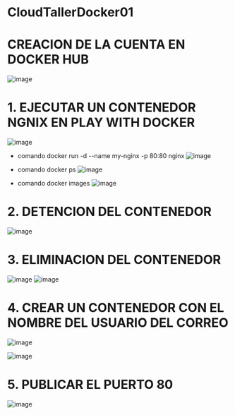 # CloudTallerDocker01

# CREACION DE LA CUENTA EN DOCKER HUB

![image](https://github.com/user-attachments/assets/a9c6aad1-662a-4e67-bf6e-0c62b9beaea5)

# 1. EJECUTAR UN CONTENEDOR NGNIX EN PLAY WITH DOCKER
  ![image](https://github.com/user-attachments/assets/7bc0ed84-ad12-4837-b2f9-00cece09cdda)

  - comando docker run -d --name my-nginx -p 80:80 nginx
    ![image](https://github.com/user-attachments/assets/3d99cc8d-9651-4ff1-b5e5-3d92e20c1e5b)
    
  - comando docker ps
    ![image](https://github.com/user-attachments/assets/f21bce2e-5158-49b2-a72e-abeade7c389b)

  - comando docker images
    ![image](https://github.com/user-attachments/assets/1afe8b7b-7d23-4087-b12d-1cf5c0a22d26)


# 2. DETENCION DEL CONTENEDOR
![image](https://github.com/user-attachments/assets/4462fd91-900d-4461-98ec-43e0d0aabd78)

# 3. ELIMINACION DEL CONTENEDOR

![image](https://github.com/user-attachments/assets/dc5b1042-fae2-44d5-a94c-59e066bbf520)
![image](https://github.com/user-attachments/assets/6b481ab6-915b-41d5-b8fd-9502864c92f8)


# 4. CREAR UN CONTENEDOR CON EL NOMBRE DEL USUARIO DEL CORREO

![image](https://github.com/user-attachments/assets/b2a5d6a0-0100-4088-b740-5accb7298dc2)

![image](https://github.com/user-attachments/assets/78dd9ee4-fc86-4f96-adff-c8bc625844b4)

# 5. PUBLICAR EL PUERTO 80
![image](https://github.com/user-attachments/assets/f36241b2-1b3c-489b-a3dc-ae77a1f545ad)

